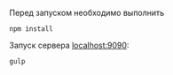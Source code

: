 Перед запуском необходимо выполнить

`npm install`

Запуск сервера [localhost:9090](http://localhost:9090 "localhost:9090"):

`gulp`